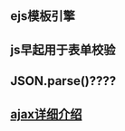## ejs模板引擎

## js早起用于表单校验

## JSON.parse()????

## [ajax详细介绍](https://segmentfault.com/a/1190000004322487)